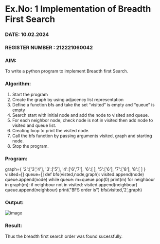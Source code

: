 # Ex.No: 1  Implementation of Breadth First Search 
### DATE: 10.02.2024                                                                           
### REGISTER NUMBER : 212221060042
### AIM: 
To write a python program to implement Breadth first Search. 
### Algorithm:
1. Start the program
2. Create the graph by using adjacency list representation
3. Define a function bfs and take the set “visited” is empty and “queue” is empty
4. Search start with initial node and add the node to visited and queue.
5. For each neighbor node, check node is not in visited then add node to visited and queue list.
6.  Creating loop to print the visited node.
7.   Call the bfs function by passing arguments visited, graph and starting node.
8.   Stop the program.
### Program:
graph={
'2':['3','4'],
'3':['5'],
'4':['6','7'],
'6':[ ],
'5':['6'],
'7':['8'],
'8':[ ]
}
visited=[]
queue=[]
def bfs(visted,node,graph):
visited.append(node)
queue.append(node)
while queue:
m=queue.pop(0)
print(m)
for neighbour in graph[m]:
if neighbour not in visited:
visited.append(neighbour)
queue.append(neighbour)
print("BFS order is")
bfs(visited,'2',graph)
### Output:
![image](https://github.com/DrUmaRaniV/AI_Lab_2023-24/assets/161037212/a30da7a5-44a8-4817-8833-60c1fc448542)



### Result:
Thus the breadth first search order was found sucessfully.
